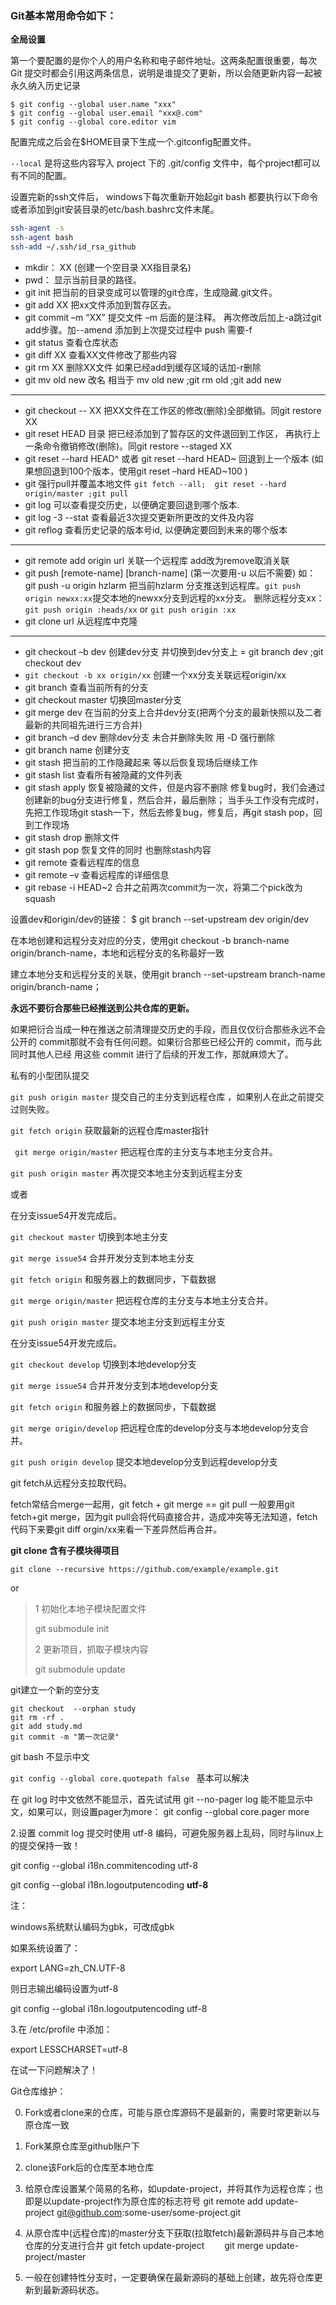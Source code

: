 ### Git基本常用命令如下：

**全局设置**

第一个要配置的是你个人的用户名称和电子邮件地址。这两条配置很重要，每次 Git 提交时都会引用这两条信息，说明是谁提交了更新，所以会随更新内容一起被永久纳入历史记录

```shell
$ git config --global user.name "xxx"
$ git config --global user.email "xxx@.com"
$ git config --global core.editor vim
```

配置完成之后会在$HOME目录下生成一个.gitconfig配置文件。

`--local` 是将这些内容写入 project 下的 .git/config 文件中，每个project都可以有不同的配置。

设置完新的ssh文件后， windows下每次重新开始起git bash 都要执行以下命令 或者添加到git安装目录的etc/bash.bashrc文件末尾。

```bash
ssh-agent -s 
ssh-agent bash
ssh-add ~/.ssh/id_rsa_github
```



* mkdir：         XX (创建一个空目录 XX指目录名)   
* pwd：          显示当前目录的路径。
* git init          把当前的目录变成可以管理的git仓库，生成隐藏.git文件。    
* git add XX       把xx文件添加到暂存区去。
* git commit –m “XX”  提交文件 –m 后面的是注释。 再次修改后加上-a跳过git add步骤。加--amend  添加到上次提交过程中  push 需要-f
* git status        查看仓库状态
* git diff  XX      查看XX文件修改了那些内容 
* git rm XX          删除XX文件 如果已经add到缓存区域的话加-r删除
* git mv  old new 改名 相当于 mv old new ;git rm old ;git add new

*****

* git checkout -- XX   把XX文件在工作区的修改(删除)全部撤销。同git restore XX
* git reset HEAD 目录   把已经添加到了暂存区的文件退回到工作区，
  ​								再执行上一条命令撤销修改(删除)。同git restore --staged XX
* git reset  --hard HEAD^ 或者 git reset  --hard HEAD~ 回退到上一个版本
  ​                     (如果想回退到100个版本，使用git reset –hard HEAD~100 )
* git 强行pull并覆盖本地文件  `git fetch --all;  git reset --hard origin/master ;git pull`
* git log          可以查看提交历史，以便确定要回退到哪个版本.  
* git log -3 --stat 查看最近3次提交更新所更改的文件及内容
* git reflog       查看历史记录的版本号id,	以便确定要回到未来的哪个版本

****

* git remote add origin url 关联一个远程库   add改为remove取消关联
* git push [remote-name] [branch-name] (第一次要用-u 以后不需要) 如：git push  -u origin hzlarm 把当前hzlarm 分支推送到远程库。`git push origin newxx:xx`提交本地的newxx分支到远程的xx分支。 删除远程分支xx： `git push origin :heads/xx` or `git push origin :xx`
* git clone  url  从远程库中克隆

********

* git checkout –b dev  创建dev分支 并切换到dev分支上 =  git branch dev ;git checkout dev
* `git checkout -b xx origin/xx`  创建一个xx分支关联远程origin/xx
* git branch  查看当前所有的分支
* git checkout master 切换回master分支
* git merge dev    在当前的分支上合并dev分支(把两个分支的最新快照以及二者最新的共同祖先进行三方合并)
* git branch –d dev 删除dev分支 未合并删除失败 用 -D 强行删除
* git branch name  创建分支
* git stash 把当前的工作隐藏起来 等以后恢复现场后继续工作
* git stash list 查看所有被隐藏的文件列表
* git stash apply 恢复被隐藏的文件，但是内容不删除
  	修复bug时，我们会通过创建新的bug分⽀进⾏修复，然后合并，最后删除；
  当⼿头⼯作没有完成时，先把⼯作现场git stash⼀下，然后去修复bug，修复后，再git 
  stash pop，回到⼯作现场
* git stash drop 删除文件
* git stash pop 恢复文件的同时 也删除stash内容
* git remote 查看远程库的信息
* git remote –v 查看远程库的详细信息
* git rebase -i HEAD~2 合并之前两次commit为一次，将第二个pick改为squash



设置dev和origin/dev的链接：
$ git branch --set-upstream dev origin/dev

在本地创建和远程分⽀对应的分⽀，使⽤git checkout -b branch-name origin/branch-name，本地和远程分⽀的名称最好⼀致

建⽴本地分⽀和远程分⽀的关联，使⽤git branch --set-upstream branch-name 
origin/branch-name；





**永远不要衍合那些已经推送到公共仓库的更新。**

如果把衍合当成一种在推送之前清理提交历史的手段，而且仅仅衍合那些永远不会公开的
commit那就不会有任何问题。如果衍合那些已经公开的 commit，而与此同时其他人已经
用这些 commit 进行了后续的开发工作，那就麻烦大了。



私有的小型团队提交

`git push origin master`  提交自己的主分支到远程仓库 ，如果别人在此之前提交过则失败。

`git fetch origin`   获取最新的远程仓库master指针

` git merge origin/master`  把远程仓库的主分支与本地主分支合并。

`git push origin master`  再次提交本地主分支到远程主分支

或者

在分支issue54开发完成后。



`git checkout master` 切换到本地主分支

`git merge issue54` 合并开发分支到本地主分支

`git fetch origin` 和服务器上的数据同步，下载数据

`git merge origin/master`  把远程仓库的主分支与本地主分支合并。

`git push origin master` 提交本地主分支到远程主分支



在分支issue54开发完成后。

`git checkout develop` 切换到本地develop分支

`git merge issue54` 合并开发分支到本地develop分支

`git fetch origin` 和服务器上的数据同步，下载数据

`git merge origin/develop`  把远程仓库的develop分支与本地develop分支合并。

`git push origin develop` 提交本地develop分支到远程develop分支



git fetch从远程分支拉取代码。

fetch常结合merge一起用，git fetch + git merge == git pull
 一般要用git fetch+git merge，因为git pull会将代码直接合并，造成冲突等无法知道，fetch代码下来要git diff orgin/xx来看一下差异然后再合并。



**git clone 含有子模块得项目**

 `git clone --recursive https://github.com/example/example.git `

or

> 1  初始化本地子模块配置文件 
>
>  git submodule init 
>
> 2 更新项目，抓取子模块内容 
>
>  git submodule update 



git建立一个新的空分支
```shell
git checkout  --orphan study
git rm -rf .
git add study.md
git commit -m "第一次记录"
```


git bash 不显示中文 

 `git config --global core.quotepath false `  基本可以解决

 在 git log 时中文依然不能显示，首先试试用 git --no-pager log 能不能显示中文，如果可以，则设置pager为more： git config --global core.pager more  

2.设置 commit log 提交时使用 utf-8 编码，可避免服务器上乱码，同时与linux上的提交保持一致！

git config --global i18n.commitencoding utf-8

git config --global i18n.logoutputencoding **utf-8**

注：

windows系统默认编码为gbk，可改成gbk

如果系统设置了：

export LANG=zh_CN.UTF-8

则日志输出编码设置为utf-8

git config --global i18n.logoutputencoding utf-8

3.在 /etc/profile 中添加：

export LESSCHARSET=utf-8

在试一下问题解决了！







Git仓库维护：

0. Fork或者clone来的仓库，可能与原仓库源码不是最新的，需要时常更新以与原仓库一致
1. Fork某原仓库至github账户下
2. clone该Fork后的仓库至本地仓库
3. 给原仓库设置某个简易的名称，如update-project，并将其作为远程仓库；也即是以update-project作为原仓库的标志符号
   git remote add update-project git@github.com:some-user/some-project.git

4. 从原仓库中(远程仓库)的master分支下获取(拉取fetch)最新源码并与自己本地仓库的分支进行合并
   git fetch update-project
   　　git merge update-project/master

5. 一般在创建特性分支时，一定要确保在最新源码的基础上创建，故先将仓库更新到最新源码状态。